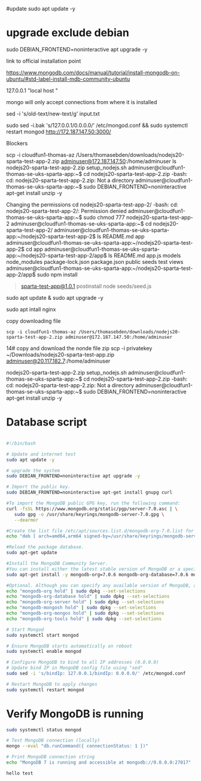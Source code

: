 #update
sudo apt update -y
 
# upgrade exclude debian
sudo DEBIAN_FRONTEND=noninteractive apt upgrade -y
 

link to official installation point

https://www.mongodb.com/docs/manual/tutorial/install-mongodb-on-ubuntu/#std-label-install-mdb-community-ubuntu


127.0.0.1 
"local host "

mongo will only accept connections from where it is installed

sed -i 's/old-text/new-text/g' input.txt

sudo sed -i.bak 's/127.0.0.1/0.0.0.0/' /etc/mongod.conf && sudo systemctl restart mongod
   http://172.187.147.50:3000/

   Blockers

   scp -i cloudfun1-thomas-az /Users/thomasebden/downloads/nodejs20-sparta-test-app-2.zip adminuser@172.187.147.50:/home/adminuser
   ls
   nodejs20-sparta-test-app-2.zip  setup_nodejs.sh
   adminuser@cloudfun1-thomas-se-uks-sparta-app:~$ cd nodejs20-sparta-test-app-2.zip
   -bash: cd: nodejs20-sparta-test-app-2.zip: Not a directory
   adminuser@cloudfun1-thomas-se-uks-sparta-app:~$ sudo DEBIAN_FRONTEND=noninteractive apt-get install unzip -y
   

Changing the permissions 
   cd nodejs20-sparta-test-app-2/
   -bash: cd: nodejs20-sparta-test-app-2/: Permission denied
   adminuser@cloudfun1-thomas-se-uks-sparta-app:~$ sudo chmod 777 nodejs20-sparta-test-app-2
   adminuser@cloudfun1-thomas-se-uks-sparta-app:~$ cd nodejs20-sparta-test-app-2/
   adminuser@cloudfun1-thomas-se-uks-sparta-app:~/nodejs20-sparta-test-app-2$ ls
   README.md  app
   adminuser@cloudfun1-thomas-se-uks-sparta-app:~/nodejs20-sparta-test-app-2$ cd app
   adminuser@cloudfun1-thomas-se-uks-sparta-app:~/nodejs20-sparta-test-app-2/app$ ls
   README.md  app.js  models  node_modules  package-lock.json  package.json  public  seeds  test  views
   adminuser@cloudfun1-thomas-se-uks-sparta-app:~/nodejs20-sparta-test-app-2/app$ sudo npm install
   
   > sparta-test-app@1.0.1 postinstall
   > node seeds/seed.js
   
   
   
   
   sudo apt update & sudo apt upgrade -y
   
   sudo apt intall nginx
   
   copy downloading file 
   
    scp -i cloudfun1-thomas-az /Users/thomasebden/downloads/nodejs20-sparta-test-app-2.zip adminuser@172.187.147.50:/home/adminuser
   14# copy and download the nonde file zip
      scp -i privatekey ~/Downloads/nodejs20-sparta-test-app.zip adminuser@20.117.182.7:/home/adminuser
   
   
   nodejs20-sparta-test-app-2.zip  setup_nodejs.sh
   adminuser@cloudfun1-thomas-se-uks-sparta-app:~$ cd nodejs20-sparta-test-app-2.zip
   -bash: cd: nodejs20-sparta-test-app-2.zip: Not a directory
   adminuser@cloudfun1-thomas-se-uks-sparta-app:~$ sudo DEBIAN_FRONTEND=noninteractive apt-get install unzip -y


# Database script 

```bash 

#!/bin/bash

# Update and internet test
sudo apt update -y

# upgrade the system
sudo DEBIAN_FRONTEND=noninteractive apt upgrade -y

# Import the public key.
sudo DEBIAN_FRONTEND=noninteractive apt-get install gnupg curl

#To import the MongoDB public GPG key, run the following command:
curl -fsSL https://www.mongodb.org/static/pgp/server-7.0.asc | \
   sudo gpg -o /usr/share/keyrings/mongodb-server-7.0.gpg \
   --dearmor

#Create the list file /etc/apt/sources.list.d/mongodb-org-7.0.list for your version of Ubuntu.
echo "deb [ arch=amd64,arm64 signed-by=/usr/share/keyrings/mongodb-server-7.0.gpg ] https://repo.mongodb.org/apt/ubuntu jammy/mongodb-org/7.0 multiverse" | sudo tee /etc/apt/sources.list.d/mongodb-org-7.0.list

#Reload the package database.
sudo apt-get update

#Install the MongoDB Community Server.
#You can install either the latest stable version of MongoDB or a specific version of MongoDB (we are using 7.6).
sudo apt-get install -y mongodb-org=7.0.6 mongodb-org-database=7.0.6 mongodb-org-server=7.0.6 mongodb-mongosh mongodb-org-mongos=7.0.6 mongodb-org-tools=7.0.6

#Optional. Although you can specify any available version of MongoDB, apt-get will upgrade the packages when a newer version becomes available. To prevent unintended upgrades, you can pin the package at the currently installed version:
echo "mongodb-org hold" | sudo dpkg --set-selections
echo "mongodb-org-database hold" | sudo dpkg --set-selections
echo "mongodb-org-server hold" | sudo dpkg --set-selections
echo "mongodb-mongosh hold" | sudo dpkg --set-selections
echo "mongodb-org-mongos hold" | sudo dpkg --set-selections
echo "mongodb-org-tools hold" | sudo dpkg --set-selections

# Start Mongod 
sudo systemctl start mongod

# Ensure MongoDB starts automatically on reboot
sudo systemctl enable mongod

# Configure MongoDB to bind to all IP addresses (0.0.0.0)
# Update bind IP in MongoDB config file using "sed"
sudo sed -i 's/bindIp: 127.0.0.1/bindIp: 0.0.0.0/' /etc/mongod.conf

# Restart MongoDB to apply changes
sudo systemctl restart mongod

```

# Verify MongoDB is running
```bash
sudo systemctl status mongod

# Test MongoDB connection (locally)
mongo --eval "db.runCommand({ connectionStatus: 1 })"

# Print MongoDB connection string
echo "MongoDB 7 is running and accessible at mongodb://0.0.0.0:27017"

hello test
